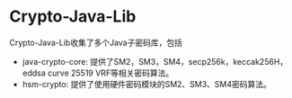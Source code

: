 # Crypto-Java-Lib

Crypto-Java-Lib收集了多个Java子密码库，包括
* java-crypto-core: 提供了SM2，SM3，SM4，secp256k，keccak256H，eddsa curve 25519 VRF等相关密码算法。
* hsm-crypto:  提供了使用硬件密码模块的SM2、SM3、SM4密码算法。